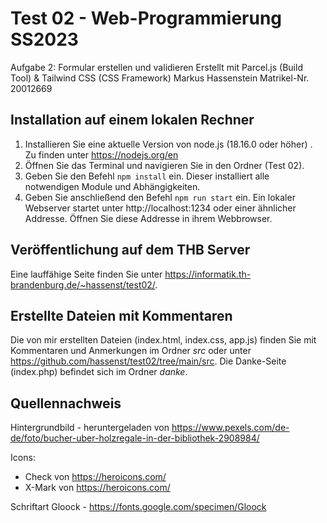 # Test 02 - Web-Programmierung SS2023

Aufgabe 2: Formular erstellen und validieren
Erstellt mit Parcel.js (Build Tool) & Tailwind CSS (CSS Framework)
Markus Hassenstein
Matrikel-Nr. 20012669

## Installation auf einem lokalen Rechner

1.  Installieren Sie eine aktuelle Version von node.js (18.16.0 oder höher) . Zu finden unter https://nodejs.org/en
2.  Öffnen Sie das Terminal und navigieren Sie in den Ordner (Test 02).
3.  Geben Sie den Befehl `npm install` ein. Dieser installiert alle notwendigen Module und Abhängigkeiten.
4.  Geben Sie anschließend den Befehl `npm run start` ein. Ein lokaler Webserver startet unter http://localhost:1234 oder einer ähnlicher Addresse. Öffnen Sie diese Addresse in ihrem Webbrowser.

## Veröffentlichung auf dem THB Server

Eine lauffähige Seite finden Sie unter https://informatik.th-brandenburg.de/~hassenst/test02/.

## Erstellte Dateien mit Kommentaren

Die von mir erstellten Dateien (index.html, index.css, app.js) finden Sie mit Kommentaren und Anmerkungen im Ordner _src_ oder unter https://github.com/hassenst/test02/tree/main/src.
Die Danke-Seite (index.php) befindet sich im Ordner _danke_.

## Quellennachweis

Hintergrundbild - heruntergeladen von https://www.pexels.com/de-de/foto/bucher-uber-holzregale-in-der-bibliothek-2908984/

Icons:

- Check von https://heroicons.com/
- X-Mark von https://heroicons.com/

Schriftart Gloock - https://fonts.google.com/specimen/Gloock
